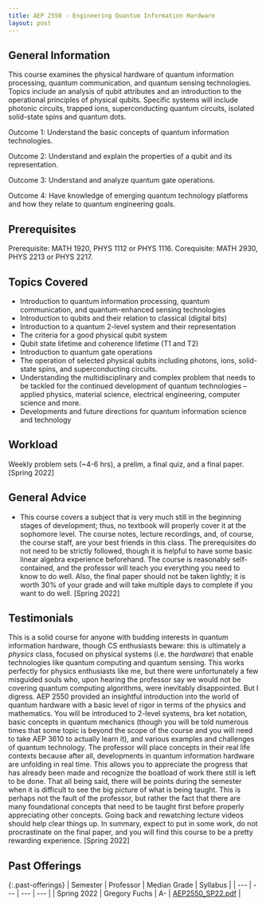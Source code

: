 ```yaml
---
title: AEP 2550 - Engineering Quantum Information Hardware
layout: post
---
```


<link rel="stylesheet" href="/main.css">

## General Information

This course examines the physical hardware of quantum information processing, quantum communication, and quantum sensing technologies. Topics include an analysis of qubit attributes and an introduction to the operational principles of physical qubits. Specific systems will include photonic circuits, trapped ions, superconducting quantum circuits, isolated solid-state spins and quantum dots.

Outcome 1: Understand the basic concepts of quantum information technologies.

Outcome 2: Understand and explain the properties of a qubit and its representation.

Outcome 3: Understand and analyze quantum gate operations.

Outcome 4: Have knowledge of emerging quantum technology platforms and how they relate to quantum engineering goals.

## Prerequisites

Prerequisite: MATH 1920, PHYS 1112 or PHYS 1116. Corequisite: MATH 2930, PHYS 2213 or PHYS 2217.

## Topics Covered

- Introduction to quantum information processing, quantum communication, and quantum-enhanced sensing technologies
- Introduction to qubits and their relation to classical (digital bits)
- Introduction to a quantum 2-level system and their representation
- The criteria for a good physical qubit system
- Qubit state lifetime and coherence lifetime (T1 and T2)
- Introduction to quantum gate operations
- The operation of selected physical qubits including photons, ions, solid-state spins, and superconducting circuits.
- Understanding the multidisciplinary and complex problem that needs to be tackled for the continued development of quantum technologies – applied physics, material science, electrical engineering, computer science and more.
- Developments and future directions for quantum information science and technology

## Workload

Weekly problem sets (~4-6 hrs), a prelim, a final quiz, and a final paper. [Spring 2022]

## General Advice

  - This course covers a subject that is very much still in the beginning stages of development; thus, no textbook will properly cover it at the sophomore level. The course notes, lecture recordings, and, of course, the course staff, are your best friends in this class. The prerequisites do not need to be strictly followed, though it is helpful to have some basic linear algebra experience beforehand. The course is reasonably self-contained, and the professor will teach you everything you need to know to do well. Also, the final paper should not be taken lightly; it is worth 30% of your grade and will take multiple days to complete if you want to do well. [Spring 2022]

## Testimonials

This is a solid course for anyone with budding interests in quantum information hardware, though CS enthusiasts beware: this is ultimately a _physics_ class, focused on physical systems (i.e. the _hardware_) that enable technologies like quantum computing and quantum sensing. This works perfectly for physics enthusiasts like me, but there were unfortunately a few misguided souls who, upon hearing the professor say we would not be covering quantum computing algorithms, were inevitably disappointed. But I digress. AEP 2550 provided an insightful introduction into the world of quantum hardware with a basic level of rigor in terms of the physics and mathematics. You will be introduced to 2-level systems, bra ket notation, basic concepts in quantum mechanics (though you will be told numerous times that some topic is beyond the scope of the course and you will need to take AEP 3610 to actually learn it), and various examples and challenges of quantum technology. The professor will place concepts in their real life contexts because after all, developments in quantum information hardware are unfolding in real time. This allows you to appreciate the progress that has already been made and recognize the boatload of work there still is left to be done. That all being said, there will be points during the semester when it is difficult to see the big picture of what is being taught. This is perhaps not the fault of the professor, but rather the fact that there are many foundational concepts that need to be taught first before properly appreciating other concepts. Going back and rewatching lecture videos should help clear things up. In summary, expect to put in some work, do not procrastinate on the final paper, and you will find this course to be a pretty rewarding experience. [Spring 2022]

## Past Offerings

{:.past-offerings}
| Semester | Professor | Median Grade | Syllabus |
| --- | --- | --- | --- |
| Spring 2022 | Gregory Fuchs | A- | <a href="/syllabi/AEP2550_SP22.pdf">AEP2550_SP22.pdf</a> |

